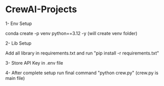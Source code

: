 # CrewAI-Projects

1- Env Setup

conda create -p venv python==3.12 -y  (will create venv folder)

2- Lib Setup

Add all library in requirements.txt and run "pip install -r requirements.txt"

3- Store API Key in .env file

4- After complete setup run final command "python crew.py"  (crew.py is main file)

